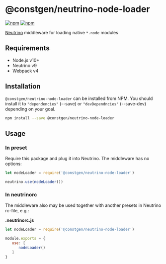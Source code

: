 # @constgen/neutrino-node-loader

[![npm](https://img.shields.io/npm/v/@constgen/neutrino-node-loader.svg)](https://www.npmjs.com/package/@constgen/neutrino-node-loader)
[![npm](https://img.shields.io/npm/dt/@constgen/neutrino-node-loader.svg)](https://www.npmjs.com/package/@constgen/neutrino-node-loader)

[Neutrino](https://neutrino.js.org) middleware for loading native `*.node` modules

## Requirements

- Node.js v10+
- Neutrino v9
- Webpack v4

## Installation

`@constgen/neutrino-node-loader` can be installed from NPM. You should install it to `"dependencies"` (--save) or `"devDependncies"` (--save-dev) depending on your goal.

```bash
npm install --save @constgen/neutrino-node-loader
```

## Usage

### In preset

Require this package and plug it into Neutrino. The middleware has no options:

```js
let nodeLoader = require('@constgen/neutrino-node-loader')

neutrino.use(nodeLoader())
```

### In **neutrinorc**

The middleware also may be used together with another presets in Neutrino rc-file, e.g.:

**.neutrinorc.js**

```js
let nodeLoader = require('@constgen/neutrino-node-loader')

module.exports = {
   use: [
      nodeLoader()
   ]
}
```